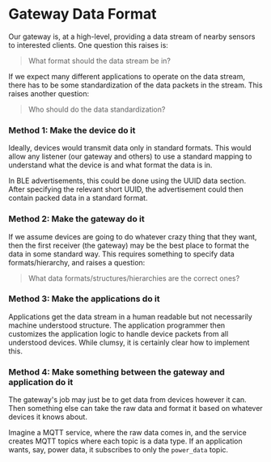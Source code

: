 Gateway Data Format
===================

Our gateway is, at a high-level, providing a data stream of nearby
sensors to interested clients. One question this raises is:

> What format should the data stream be in?

If we expect many different applications to operate on the data stream,
there has to be some standardization of the data packets in the stream.
This raises another question:

> Who should do the data standardization?


### Method 1: Make the device do it

Ideally, devices would transmit data only in standard formats.
This would allow any listener (our gateway and others) to
use a standard mapping to understand what the device is
and what format the data is in.

In BLE advertisements, this could be done using the UUID data
section. After specifying the relevant short UUID, the advertisement
could then contain packed data in a standard format.


### Method 2: Make the gateway do it

If we assume devices are going to do whatever crazy thing that they
want, then the first receiver (the gateway) may be the best place to format
the data in some standard way. This requires something to specify
data formats/hierarchy, and raises a question:

> What data formats/structures/hierarchies are the correct ones?


### Method 3: Make the applications do it

Applications get the data stream in a human readable but not necessarily
machine understood structure. The application programmer then customizes
the application logic to handle device packets from all understood devices.
While clumsy, it is certainly clear how to implement this.


### Method 4: Make something between the gateway and application do it

The gateway's job may just be to get data from devices however it can.
Then something else can take the raw data and format it based on whatever
devices it knows about.

Imagine a MQTT service, where the raw data comes in, and the service
creates MQTT topics where each topic is a data type. If an application
wants, say, power data, it subscribes to only the `power_data` topic.



